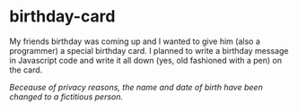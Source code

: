 # birthday-card
My friends birthday was coming up and I wanted to give him (also a programmer) a special birthday card. I planned to write a birthday message in Javascript code and write it all down (yes, old fashioned with a pen) on the card. 

_Beceause of privacy reasons, the name and date of birth have been changed to a fictitious person._
